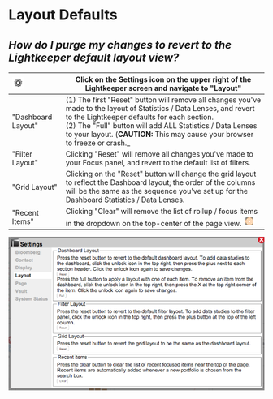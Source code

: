 # Layout Defaults

## _How do I purge my changes to revert to the Lightkeeper default layout view?_


| ![](icon_settings.png)|Click on the **Settings** icon on the upper right of the Lightkeeper screen and navigate to "Layout"  |
|:----|----|
|"Dashboard Layout"|(1) The first "Reset" button will remove all changes you've made to the layout of Statistics / Data Lenses, and revert to the Lightkeeper defaults for each section.<BR>(2) The "Full" button will add ALL Statistics / Data Lenses to your layout. (**CAUTION:** This may cause your browser to freeze or crash._|
|"Filter Layout"|Clicking "Reset" will remove all changes you've made to your Focus panel, and revert to the default list of filters.|
|"Grid Layout" |Clicking on the "Reset" button will change the grid layout to reflect the Dashboard layout; the order of the columns will be the same as the sequence you've set up for the Dashboard Statistics / Data Lenses.|
|"Recent Items" |Clicking "Clear" will remove the list of rollup / focus items in the dropdown on the top-center of the page view.  ![](icon_rollup.png)|


![](settings_layout.png)